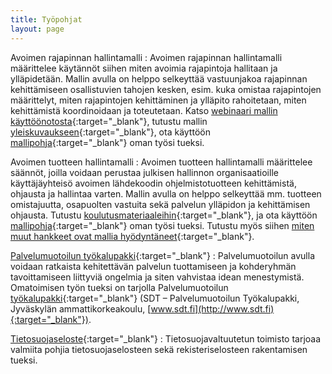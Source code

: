 ```yaml
---
title: Työpohjat
layout: page
---
```


Avoimen rajapinnan hallintamalli
: Avoimen rajapinnan hallintamalli määrittelee käytännöt siihen miten avoimia rajapintoja hallitaan ja ylläpidetään. Mallin avulla on helppo selkeyttää vastuunjakoa rajapinnan kehittämiseen osallistuvien tahojen kesken, esim. kuka omistaa rajapintojen määrittelyt, miten rajapintojen kehittäminen ja ylläpito rahoitetaan, miten kehittämistä koordinoidaan ja toteutetaan. Katso [webinaari mallin käyttöönotosta](https://connect.funet.fi/p2zrbz8qm3m/){:target="_blank"}, tutustu mallin [yleiskuvaukseen](docs/Avoimen_rajapinnan-hallinnan-YLEISKUVAUS-v1.0.doc){:target="_blank"}, ota käyttöön [mallipohja](docs/xxx_rajapinnanhallintasuunnitelma-MALLIPOHJA-v1.0.doc){:target="_blank"} oman työsi tueksi.

Avoimen tuotteen hallintamalli
: Avoimen tuotteen hallintamalli määrittelee säännöt, joilla voidaan perustaa julkisen hallinnon organisaatioille käyttäjäyhteisö avoimen lähdekoodin ohjelmistotuotteen kehittämistä, ohjausta ja hallintaa varten. Mallin avulla on helppo selkeyttää mm. tuotteen omistajuutta, osapuolten vastuita sekä palvelun ylläpidon ja kehittämisen ohjausta. Tutustu [koulutusmateriaaleihin](avoimentuotteenhallintamalli.html){:target="_blank"}, ja ota käyttöön [mallipohja](docs/JulkICTLab_Tuotteenhallintasuunnitelma-dokumenttipohja_final.doc){:target="_blank"} oman työsi tueksi. Tutustu myös siihen [miten muut hankkeet ovat mallia hyödyntäneet](https://wiki.julkict.fi/julkict/projektit/avoimen-tuotteen-hallinta){:target="_blank"}.

[Palvelumuotoilun työkalupakki](http://www.sdt.fi){:target="_blank"}
: Palvelumuotoilun avulla voidaan ratkaista kehitettävän palvelun tuottamiseen ja kohderyhmän tavoittamiseen liittyviä ongelmia ja siten vahvistaa idean menestymistä. Omatoimisen työn tueksi on tarjolla Palvelumuotoilun [työkalupakki](docs/ServiceDesignToolkit1.pdf){:target="_blank"} (SDT – Palvelumuotoilun Työkalupakki, Jyväskylän ammattikorkeakoulu, [www.sdt.fi](http://www.sdt.fi){:target="_blank"}).

[Tietosuojaseloste](http://www.tietosuoja.fi/fi/index/materiaalia/lomakkeet/rekisteri-jatietosuojaselosteet.html){:target="_blank"}
: Tietosuojavaltuutetun toimisto tarjoaa valmiita pohjia tietosuojaselosteen sekä rekisteriselosteen rakentamisen tueksi.
